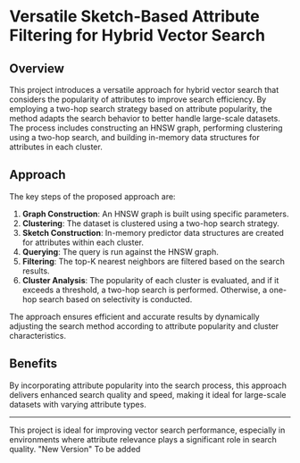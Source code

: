 # Versatile Sketch-Based Attribute Filtering for Hybrid Vector Search

## Overview

This project introduces a versatile approach for hybrid vector search that considers the popularity of attributes to improve search efficiency. By employing a two-hop search strategy based on attribute popularity, the method adapts the search behavior to better handle large-scale datasets. The process includes constructing an HNSW graph, performing clustering using a two-hop search, and building in-memory data structures for attributes in each cluster.

## Approach

The key steps of the proposed approach are:

1. **Graph Construction**: An HNSW graph is built using specific parameters.
2. **Clustering**: The dataset is clustered using a two-hop search strategy.
3. **Sketch Construction**: In-memory predictor data structures are created for attributes within each cluster.
4. **Querying**: The query is run against the HNSW graph.
5. **Filtering**: The top-K nearest neighbors are filtered based on the search results.
6. **Cluster Analysis**: The popularity of each cluster is evaluated, and if it exceeds a threshold, a two-hop search is performed. Otherwise, a one-hop search based on selectivity is conducted.

The approach ensures efficient and accurate results by dynamically adjusting the search method according to attribute popularity and cluster characteristics.

## Benefits

By incorporating attribute popularity into the search process, this approach delivers enhanced search quality and speed, making it ideal for large-scale datasets with varying attribute types.

---

This project is ideal for improving vector search performance, especially in environments where attribute relevance plays a significant role in search quality.
"New Version"
To be added
